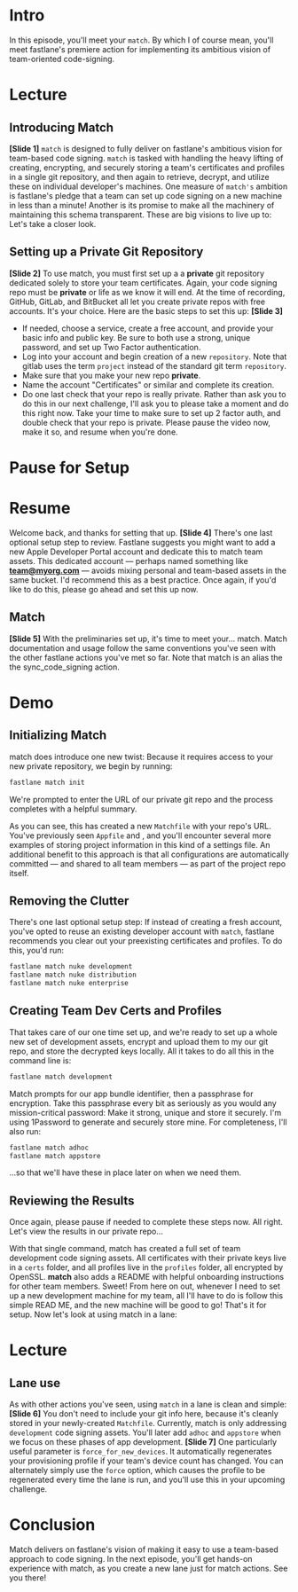 # Intro
In this episode, you'll meet your `match`. By which I of course mean, you'll meet fastlane's premiere action for implementing its ambitious vision of team-oriented code-signing.
# Lecture
## Introducing Match
**[Slide 1]** 
`match` is designed to fully deliver on fastlane's ambitious vision for team-based code signing. `match` is tasked with handling the heavy lifting of creating, encrypting, and securely storing a team's certificates and profiles in a single git repository, and then again to retrieve, decrypt, and utilize these on individual developer's machines.
One measure of `match's` ambition is fastlane's pledge that a team can set up code signing on a new machine in less than a minute! Another is its promise to make all the machinery of maintaining this schema transparent. These are big visions to live up to: Let's take a closer look.
## Setting up a Private Git Repository
**[Slide 2]** 
To use match, you must first set up a a **private** git repository dedicated solely to store your team certificates.  Again, your code signing repo must be  **private** or life as we know it will end. 
At the time of recording, GitHub, GitLab, and BitBucket all let you create private repos with free accounts. It's your choice.
Here are the basic steps to set this up:
**[Slide 3]** 
- If needed, choose a service, create a free account, and provide your basic info and public key. Be sure to both use a strong, unique password, and set up Two Factor authentication. 
- Log into your account and begin creation of a new `repository`. Note that gitlab uses the term `project` instead of the standard git term `repository`.
- Make sure that you make your new repo **private**. 
- Name the account "Certificates" or similar and complete its creation.
- Do one last check that your repo is really private. 
Rather than ask you to do this in our next challenge, I'll ask you to please take a moment and do this right now. Take your time to make sure to set up 2 factor auth, and double check that your repo is private. Please pause the video now, make it so, and resume when you're done.
# Pause for Setup
# Resume
Welcome back, and thanks for setting that up. 
**[Slide 4]**
There's one last optional setup step to review.
Fastlane suggests you might want to add a new Apple Developer Portal account and dedicate this to match team assets. This dedicated account — perhaps named something like **team@myorg.com** — avoids mixing personal and team-based assets in the same bucket. I'd recommend this as a best practice.
Once again, if you'd like to do this, please go ahead and set this up now.
## Match
**[Slide 5]** 
With the preliminaries set up, it's time to meet your… match. Match documentation and usage follow the same conventions you've seen with the other fastlane actions you've met so far. Note that match is an alias the the sync_code_signing action.
# Demo
## Initializing Match
match does introduce one new twist: Because it requires access to your new private repository, we begin by running:
```bash
fastlane match init
```
We're prompted to enter the URL of our private git repo and the process completes with a helpful summary. 
<!-- Show in Finder / Code -->
As you can see, this has created a new `Matchfile` with your repo's URL. You've previously seen `Appfile` and , and you'll encounter several more examples of storing project information in this kind of a settings file. An additional benefit to this approach is that all configurations are automatically committed — and shared to all team members — as part of the project repo itself.
## Removing the Clutter
There's one last optional setup step: If instead of creating a fresh account, you've opted to reuse an existing developer account with `match`, fastlane recommends you clear out your preexisting certificates and profiles. To do this, you'd run:
```bash
fastlane match nuke development
fastlane match nuke distribution
fastlane match nuke enterprise
```
## Creating Team Dev Certs and Profiles
That takes care of our one time set up, and we're ready to set up a whole new set of development assets, encrypt and upload them to my our git repo, and store the decrypted keys locally. 
All it takes to do all this in the command line is:
```bash
fastlane match development
```
Match prompts for our app bundle identifier, then a passphrase for encryption. Take this passphrase every bit as seriously as you would any mission-critical password: Make it strong, unique and store it securely. I'm using 1Password to generate and securely store mine.
For completeness, I'll also run:
```bash
fastlane match adhoc
fastlane match appstore
```
…so that we'll have these in place later on when we need them.
## Reviewing the Results
Once again, please pause if needed to complete these steps now.
All right. Let's view the results in our private repo…
<!-- show repo in browser -->
With that single command, match has created a full set of team development code signing assets. All certificates with their private keys live in a `certs` folder, and all profiles live in the `profiles` folder, all encrypted by OpenSSL. **match** also adds a README with helpful onboarding instructions for other team members. Sweet!
From here on out, whenever I need to set up a new development machine for my team, all I'll have to do is follow this simple READ ME, and the new machine will be good to go! 
That's it for setup. Now let's look at using match in a lane:
# Lecture
## Lane use
As with other actions you've seen, using `match` in a lane is clean and simple: 
**[Slide 6]** 
You don't need to include your git info here, because it's cleanly stored in your newly-created `Matchfile`. 
Currently, match is only addressing `development` code signing assets. You'll later add `adhoc` and `appstore` when we focus on these phases of app development.
**[Slide 7]** 
One particularly useful parameter is `force_for_new_devices`. It automatically regenerates your provisioning profile if your team's device count has changed. You can alternately simply use the `force` option, which causes the profile to be regenerated every time the lane is run, and you'll use this in your upcoming challenge.
# Conclusion
Match delivers on fastlane's vision of making it easy to use a team-based approach to code signing. In the next episode, you'll get hands-on experience with match, as you create a new lane just for match actions. See you there!